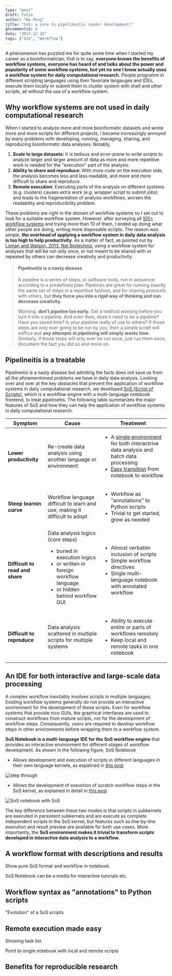 ```yaml
---
type: "post"
draft: false
author: "Bo Peng"
title: "SoS: a cure to pipelineitis (under development)"
ghcommentid: 8
date: "2017-12-15"
tags: ["SoS", "Workflow"]
---
```



A phenomenon has puzzled me for quite some time when I started my career as a bioinformatician, that is to say,
**everyone knows the benefits of workflow systems, everyone has heard of and talks about the power and popularity of
some workflow systems, but yet no one I know actually uses a workflow system for daily computational research.**
People programm in different scripting languages using their favoriate langauges and IDEs, execute them locally or
submit them to cluster system with shell and other scripts, all without the use of a workflow system.

## Why workflow systems are not used in daily computational research

When I started to analyze more and more bioinformatic datasets and wrote more and more scripts
for different projects, I became increasingly annoyed by many problems with developing, running, managing,
sharing, and reproducing bioinformatic data analyses. Notably,

1. **Scale to large datasets:** It is tedious and error-prone to write scripts to analyze larger and larger
  amount of data as more and more repetitive work is needed for the "execution" part of the analysis.
2. **Ability to share and reproduce:** With more code on the execution side, the analysis becomes
  less and less readable, and more and more difficult to share and reproduce.
3. **Remote execution**: Executing parts of the analysis on different systems (e.g. clusters)
  causes extra work (e.g. wrapper script to submit jobs) and leads to the fragmentation of analysis
  workflows, worsen the readability and reproducibility problem.

These problems are right in the domain of workflow systems so I set out to look for a suitable workflow system.
However, after surveying all [100+ workflow systems](https://github.com/pditommaso/awesome-pipeline) and trying
more than 10 of them, I ended up doing what other people are doing, writing more disposable scripts. The reason
was simple, **the overhead of applying a workflow system in daily data analysis is too high to help productivity**.
As a matter of fact, as pointed out by [Loman and Watson, 2013, Nat Biotechnol](https://www.nature.com/articles/nbt.2740),
using a workflow system for analyses that will be run only once, or not meant to be shared with or repeated
by others can decrease creativity and productivity.

> #### Pipelineitis is a nasty disease
>
> A pipeline is a series of steps, or software tools, run in sequence according to a predefined plan.
> Pipelines are great for running exactly the same set of steps in a repetitive fashion, and for 
> sharing protocols with others, but **they force you into a rigid way of thinking and can decrease creativity**.
>
> Warning: **don’t pipeline too early**. Get a method working before you turn it into a pipeline. And
> even then, does it need to be a pipeline? Have you saved time? Is your pipeline really of use to
> others? If those steps are only ever going to be run by you, then a simple script will suffice and 
> **any attempts at pipelining will simply waste time**. Similarly, if those steps will only ever be run
> once, just run them once, document the fact you did so and move on.

## Pipelineitis is a treatable

Pipelineitis is a nasty disease but admiting the facts does not save us from all the aforementioned problems
we have in daily data analysis. Looking over and over at the key obstacles that prevent the application of
workflow systems in daily computational research, we developed [SoS (Script of Scripts)](https://vatlab.github.io/sos-docs/),
which is a workflow engine with a multi-language notebook frontend, to treat pipelineitis. 
The following table summarizes the major features of SoS and how they can help the application of
workflow systems in daily computational research:

Symptom | Cause | Treatment
---|---| ---|
**Lower productivity** | Re-create data analysis using another language or environment | <ul><li>A <a href="https://vatlab.github.io/blog/post/sos-notebook/">single environment</a> for both interactrive data analysis and batch data processing</li><li><a href="https://vatlab.github.io/blog/post/power-of-sos-plus-sos-notebook/">Easy transition</a> from notebook to workflow</li></ul>
**Steep learnin curve** | Workflow language difficult to learn and use, making it difficult to adopt | <ul><li>Workflow as "annotations" to Python scripts</li><li>Trivial to get started, grow as needed</li></ul>
**Difficult to read and share** | Data analysis logics (core steps)<ul><li>buried in execution logics</li><li>or written in foreign workflow language</li><li>or hidden behind workflow GUI</li></ul>|<ul><li>Almost verbatim inclusion of scripts</li><li>Simple workflow directives</li><li>Single multi-language notebook with annotated workflow</li></ul>
**Difficult to reproduce** | Data analysis scattered in multiple scripts for multiple systems | <ul><li>Ability to execute entire or parts of workflows remotely</li><li>Keep local and remote tasks in one notebook</li></ul>

## An IDE for both interactive and large-scale data processing

A complex workflow inevitably involves scripts in multiple languages. Existing workflow systems generally
do not provide an interactive environment for the development of these scripts. Even for workflow systems
that provide nice GUIs, the graphical interfaces are used to construct workflows from mature scripts, not
for the development of workflow steps. Consequently, users are required to develop workflow steps in
other environments before wrapping them to a workflow system.

**SoS Notebook is a multi-language IDE for the SoS workflow engine** that provides an interactive
environment for different stages of workflow development. As shown in the following figure, SoS Notebook

* Allows development and execution of scripts in different languages in their own language kernels, as expalined in [this post](https://vatlab.github.io/blog/post/sos-notebook/)

![step through](https://vatlab.github.io/sos-docs/doc/media/step_through.gif)

* Allows the development of exeuction of scratch workflow steps in the SoS kernel, as explained in detail in [this post](https://vatlab.github.io/blog/post/power-of-sos-plus-sos-notebook/)

![SoS notebook with SoS](https://vatlab.github.io/sos-docs/doc/media/SoS_Workflow.gif)

The key difference between these two modes is that scripts in subkernels are executed 
in persistent subkernels and are execute as complete independent scripts in the SoS
kernel, but features such as line-by-line execution and result preview are available
for both use cases. More importantly, the **SoS environment makes it trivial to 
transform scripts developed in interactive data analysis to a workflow**.

## A workflow format with descriptions and results

Show pure SoS format and workflow in notebook.

SoS Notebook can be a media for interactive tutorials etc. 


## Workflow syntax as "annotations" to Python scripts

"Evolution" of a SoS scripts

## Remote execution made easy

Showing task list.

Point to single notebook with local and remote scripts

## Benefits for reproducible research


